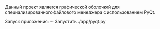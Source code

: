 Данный проект является графической оболочкой для специализированного файлового менеджера с использованием PyQt.

Запуск приложения:
	-- Запустить ./app/pyqt.py
